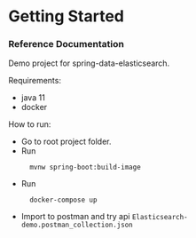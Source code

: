 # Getting Started

### Reference Documentation

Demo project for spring-data-elasticsearch.

Requirements:
* java 11
* docker

How to run:
* Go to root project folder.
* Run 
  ```
    mvnw spring-boot:build-image
  ```
* Run 
  ```
    docker-compose up
  ```
* Import to postman and try api
  `
  Elasticsearch-demo.postman_collection.json
  `
  